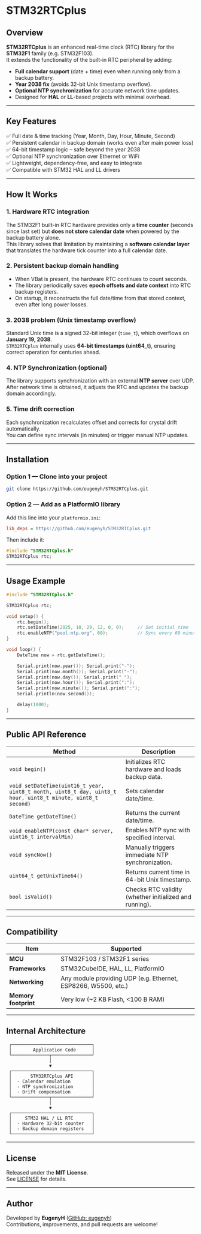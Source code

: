 # STM32RTCplus

## Overview  
**STM32RTCplus** is an enhanced real-time clock (RTC) library for the **STM32F1** family (e.g. STM32F103).  
It extends the functionality of the built-in RTC peripheral by adding:
- **Full calendar support** (date + time) even when running only from a backup battery.
- **Year 2038 fix** (avoids 32-bit Unix timestamp overflow).
- **Optional NTP synchronization** for accurate network time updates.
- Designed for **HAL** or **LL**-based projects with minimal overhead.

---

## Key Features  
✅ Full date & time tracking (Year, Month, Day, Hour, Minute, Second)  
✅ Persistent calendar in backup domain (works even after main power loss)  
✅ 64-bit timestamp logic – safe beyond the year 2038  
✅ Optional NTP synchronization over Ethernet or WiFi  
✅ Lightweight, dependency-free, and easy to integrate  
✅ Compatible with STM32 HAL and LL drivers  

---

## How It Works  

### 1. Hardware RTC integration  
The STM32F1 built-in RTC hardware provides only a **time counter** (seconds since last set) but **does not store calendar date** when powered by the backup battery alone.  
This library solves that limitation by maintaining a **software calendar layer** that translates the hardware tick counter into a full calendar date.

### 2. Persistent backup domain handling  
- When VBat is present, the hardware RTC continues to count seconds.  
- The library periodically saves **epoch offsets and date context** into RTC backup registers.  
- On startup, it reconstructs the full date/time from that stored context, even after long power losses.

### 3. 2038 problem (Unix timestamp overflow)  
Standard Unix time is a signed 32-bit integer (`time_t`), which overflows on **January 19, 2038**.  
`STM32RTCplus` internally uses **64-bit timestamps (uint64_t)**, ensuring correct operation for centuries ahead.

### 4. NTP Synchronization (optional)  
The library supports synchronization with an external **NTP server** over UDP.  
After network time is obtained, it adjusts the RTC and updates the backup domain accordingly.

### 5. Time drift correction  
Each synchronization recalculates offset and corrects for crystal drift automatically.  
You can define sync intervals (in minutes) or trigger manual NTP updates.

---

## Installation  

### Option 1 — Clone into your project  
```bash
git clone https://github.com/eugenyh/STM32RTCplus.git
```

### Option 2 — Add as a PlatformIO library  
Add this line into your `platformio.ini`:
```ini
lib_deps = https://github.com/eugenyh/STM32RTCplus.git
```

Then include it:
```cpp
#include "STM32RTCplus.h"
STM32RTCplus rtc;
```

---

## Usage Example  

```cpp
#include "STM32RTCplus.h"

STM32RTCplus rtc;

void setup() {
    rtc.begin();
    rtc.setDateTime(2025, 10, 29, 12, 0, 0);     // Set initial time
    rtc.enableNTP("pool.ntp.org", 60);           // Sync every 60 minutes
}

void loop() {
    DateTime now = rtc.getDateTime();

    Serial.print(now.year()); Serial.print("-");
    Serial.print(now.month()); Serial.print("-");
    Serial.print(now.day()); Serial.print(" ");
    Serial.print(now.hour()); Serial.print(":");
    Serial.print(now.minute()); Serial.print(":");
    Serial.println(now.second());

    delay(1000);
}
```

---

## Public API Reference  

| Method | Description |
|--------|--------------|
| `void begin()` | Initializes RTC hardware and loads backup data. |
| `void setDateTime(uint16_t year, uint8_t month, uint8_t day, uint8_t hour, uint8_t minute, uint8_t second)` | Sets calendar date/time. |
| `DateTime getDateTime()` | Returns the current date/time. |
| `void enableNTP(const char* server, uint16_t intervalMin)` | Enables NTP sync with specified interval. |
| `void syncNow()` | Manually triggers immediate NTP synchronization. |
| `uint64_t getUnixTime64()` | Returns current time in 64-bit Unix timestamp. |
| `bool isValid()` | Checks RTC validity (whether initialized and running). |

---

## Compatibility  

| Item | Supported |
|------|------------|
| **MCU** | STM32F103 / STM32F1 series |
| **Frameworks** | STM32CubeIDE, HAL, LL, PlatformIO |
| **Networking** | Any module providing UDP (e.g. Ethernet, ESP8266, W5500, etc.) |
| **Memory footprint** | Very low (~2 KB Flash, <100 B RAM) |

---

## Internal Architecture  

```text
 ┌──────────────────────────────┐
 │        Application Code      │
 └──────────────┬───────────────┘
                │
                ▼
 ┌──────────────────────────────┐
 │       STM32RTCplus API       │
 │  - Calendar emulation        │
 │  - NTP synchronization       │
 │  - Drift compensation        │
 └──────────────┬───────────────┘
                │
                ▼
 ┌──────────────────────────────┐
 │     STM32 HAL / LL RTC       │
 │  - Hardware 32-bit counter   │
 │  - Backup domain registers   │
 └──────────────────────────────┘
```

---

## License  
Released under the **MIT License**.  
See [LICENSE](LICENSE) for details.

---

## Author  
Developed by **EugenyH** ([GitHub: eugenyh](https://github.com/eugenyh))  
Contributions, improvements, and pull requests are welcome!
